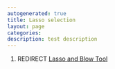 ```yaml
---
autogenerated: true
title: Lasso selection
layout: page
categories: 
description: test description
---
```


1.  REDIRECT [Lasso and Blow Tool](Lasso_and_Blow_Tool)
